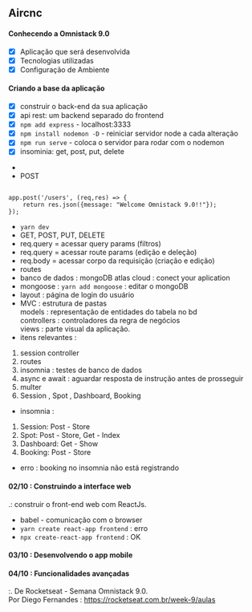 ## Aircnc

#### Conhecendo a Omnistack 9.0
- [x] Aplicação que será desenvolvida
- [x] Tecnologias utilizadas
- [x] Configuração de Ambiente

#### Criando a base da aplicação
- [x] construir o back-end da sua aplicação
- [x] api rest: um backend separado do frontend 
- [x] `npm add express` - localhost:3333 
- [x] `npm install nodemon -D` - reiniciar servidor node a cada alteração
- [x] `npm run serve` - coloca o servidor para rodar com o nodemon
- [x] insominia: get, post, put, delete
- 
- POST
```` 

app.post('/users', (req,res) => {
    return res.json({message: "Welcome Omnistack 9.0!!"});
});
````
- `yarn dev`
- GET, POST, PUT, DELETE
- req.query = acessar query params (filtros)
- req.query = acessar route params (edição e deleção)
- req.body = acessar corpo da requisição (criação e edição)
- routes
- banco de dados : mongoDB atlas cloud : conect your aplication
- mongoose : `yarn add mongoose` : editar o mongoDB
- layout : página de login do usuário
- MVC : estrutura de pastas<br>
models : representação de entidades do tabela no bd<br>
controllers : controladores da regra de negócios<br> 
views : parte visual da aplicação.
- itens relevantes :
1. session controller
2. routes
3. insomnia : testes de banco de dados
4. async e await : aguardar resposta de instrução antes de prosseguir
5. multer
6. Session , Spot , Dashboard, Booking
- insomnia :
1. Session: Post - Store
2. Spot: Post - Store, Get - Index
3. Dashboard: Get - Show
4. Booking: Post - Store
- erro : booking no insomnia não está registrando

#### 02/10 : Construindo a interface web
.: construir o front-end web com ReactJs.
- babel - comunicação com o browser
- `yarn create react-app frontend` : erro
- `npx create-react-app frontend` : OK

#### 03/10 : Desenvolvendo o app mobile  

#### 04/10 : Funcionalidades avançadas

:. De Rocketseat - Semana Omnistack 9.0.<br>
Por Diego Fernandes : https://rocketseat.com.br/week-9/aulas